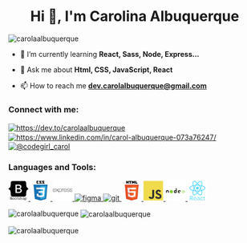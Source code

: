 <h1 align="center">Hi 👋, I'm Carolina Albuquerque</h1>
<p align="left"> <img src="https://komarev.com/ghpvc/?username=carolaalbuquerque&label=Profile%20views&color=0e75b6&style=flat" alt="carolaalbuquerque" /> </p>

- 🌱 I’m currently learning **React, Sass, Node, Express...**

- 💬 Ask me about **Html, CSS, JavaScript, React**

- 📫 How to reach me **dev.carolalbuquerque@gmail.com**

<h3 align="left">Connect with me:</h3>
<p align="left">
<a href="https://dev.to/https://dev.to/carolaalbuquerque" target="blank"><img align="center" src="https://raw.githubusercontent.com/rahuldkjain/github-profile-readme-generator/master/src/images/icons/Social/devto.svg" alt="https://dev.to/carolaalbuquerque" height="30" width="40" /></a>
<a href="https://linkedin.com/in/https://www.linkedin.com/in/carolina-albuquerque-56b4a2236/" target="blank"><img align="center" src="https://raw.githubusercontent.com/rahuldkjain/github-profile-readme-generator/master/src/images/icons/Social/linked-in-alt.svg" alt="https://www.linkedin.com/in/carol-albuquerque-073a76247/" height="30" width="40" /></a>
<a href="https://instagram.com/@codegirl_carol" target="blank"><img align="center" src="https://raw.githubusercontent.com/rahuldkjain/github-profile-readme-generator/master/src/images/icons/Social/instagram.svg" alt="@codegirl_carol" height="30" width="40" /></a>
</p>

<h3 align="left">Languages and Tools:</h3>
<p align="left"> <a href="https://getbootstrap.com" target="_blank" rel="noreferrer"> <img src="https://raw.githubusercontent.com/devicons/devicon/master/icons/bootstrap/bootstrap-plain-wordmark.svg" alt="bootstrap" width="40" height="40"/> </a> <a href="https://www.w3schools.com/css/" target="_blank" rel="noreferrer"> <img src="https://raw.githubusercontent.com/devicons/devicon/master/icons/css3/css3-original-wordmark.svg" alt="css3" width="40" height="40"/> </a> <a href="https://expressjs.com" target="_blank" rel="noreferrer"> <img src="https://raw.githubusercontent.com/devicons/devicon/master/icons/express/express-original-wordmark.svg" alt="express" width="40" height="40"/> </a> <a href="https://www.figma.com/" target="_blank" rel="noreferrer"> <img src="https://www.vectorlogo.zone/logos/figma/figma-icon.svg" alt="figma" width="40" height="40"/> </a> <a href="https://git-scm.com/" target="_blank" rel="noreferrer"> <img src="https://www.vectorlogo.zone/logos/git-scm/git-scm-icon.svg" alt="git" width="40" height="40"/> </a> <a href="https://www.w3.org/html/" target="_blank" rel="noreferrer"> <img src="https://raw.githubusercontent.com/devicons/devicon/master/icons/html5/html5-original-wordmark.svg" alt="html5" width="40" height="40"/> </a> <a href="https://developer.mozilla.org/en-US/docs/Web/JavaScript" target="_blank" rel="noreferrer"> <img src="https://raw.githubusercontent.com/devicons/devicon/master/icons/javascript/javascript-original.svg" alt="javascript" width="40" height="40"/> </a> <a href="https://nodejs.org" target="_blank" rel="noreferrer"> <img src="https://raw.githubusercontent.com/devicons/devicon/master/icons/nodejs/nodejs-original-wordmark.svg" alt="nodejs" width="40" height="40"/> </a> <a href="https://reactjs.org/" target="_blank" rel="noreferrer"> <img src="https://raw.githubusercontent.com/devicons/devicon/master/icons/react/react-original-wordmark.svg" alt="react" width="40" height="40"/> </a> </p>

<p><img align="left" src="https://github-readme-stats.vercel.app/api/top-langs?username=carolaalbuquerque&show_icons=true&locale=en&layout=compact" alt="carolaalbuquerque" /></p>

<p>&nbsp;<img align="center" src="https://github-readme-stats.vercel.app/api?username=carolaalbuquerque&show_icons=true&locale=en" alt="carolaalbuquerque" /></p>

<p><img align="center" src="https://github-readme-streak-stats.herokuapp.com/?user=carolaalbuquerque&" alt="carolaalbuquerque" /></p>


